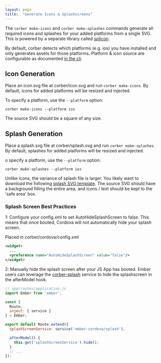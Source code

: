 ```yaml
---
layout: page
title:  "Generate Icons & Splashscreens"
---
```


The `corber make-icons` and `corber make-splashes` commands generate all required icons and splashes for your added platforms from a single SVG. This is powered by a separate library called [splicon](https://github.com/isleofcode/splicon).

By default, corber detects which platforms (e.g. ios) you have installed and only generates assets for those platforms.
Platform & icon source are configurable as documented [in the cli](/pages/cli).

## Icon Generation

Place an icon.svg file at corber/icon.svg and run `corber make-icons`. By default, icons for added platforms will be resized and injected.

To specify a platform, use the `--platform` option:

```
corber make-icons --platform ios
```

The source SVG should be a square of any size.

## Splash Generation

Place a splash.svg file at corber/splash.svg and run `corber make-splashes`. By default, splashes for added platforms will be resized and injected.

o specify a platform, use the `--platform` option:

```
corber make-splashes --platform ios
```

Unlike icons, the variance of splash file is larger. You likely want to download the following [splash SVG template](/examples/safe-splash-template.svg). The source SVG should have a background filling the entire area, and icons / text should be kept to the 'safe area' box.

### Splash Screen Best Practices

1: Configure your config.xml to set AutoHideSplashScreen to false.
This means that once booted, Cordova will not automatically hide your splash screen.

Placed in corber/cordova/config.xml

```xml
<widget>
  ...
  <preference name="AutoHideSplashScreen" value="false"/>
</widget>
```

2: Manually hide the splash screen after your JS App has booted. Ember users can leverage the [corber-splash](https://github.com/isleofcode/ember-cordova-splash) service to hide the splashscreen in the afterModel hook.

```js
// app/routes/application.js
import Ember from 'ember';

const {
  Route,
  inject: { service }
} = Ember;

export default Route.extend({
  splashScreenService: service('ember-cordova/splash'),

  afterModel() {
    this.get('splashScreenService').hide();
  }
  // ...
});
```
